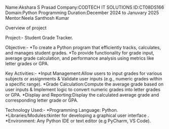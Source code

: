 Name:Akshara S Prasad 
Company:CODTECH IT SOLUTIONS
ID:CT08DS166
Domain:Python Programming
Duration:December  2024 to Januvary 2025
Mentor:Neela Santhosh Kumar 

Overview of project

Project:-
Student Grade Tracker.

Objective:-
*To create a Python program that efficiently tracks, calculates, and manages student grades.
*To provide functionality for grade input, average grade calculation, and performance analysis using metrics like letter grades or GPA.

Key Activities:-
*Input Management:Allow users to input grades for various subjects or assignments & Validate user inputs (e.g., numeric grades within a specific range).
*Grade Calculation:Compute the average grade based on user inputs & Implement logic to convert numeric grades into letter grades or GPA.
*Display and Reporting:Display the calculated average grade and corresponding letter grade or GPA.

Technology Used:-
*Programming Language: Python.
*Libraries/Modules:tkinter for developing a graphical user interface .
*Environment: Any Python IDE or text editor (e.g PyCharm, VS Code).


